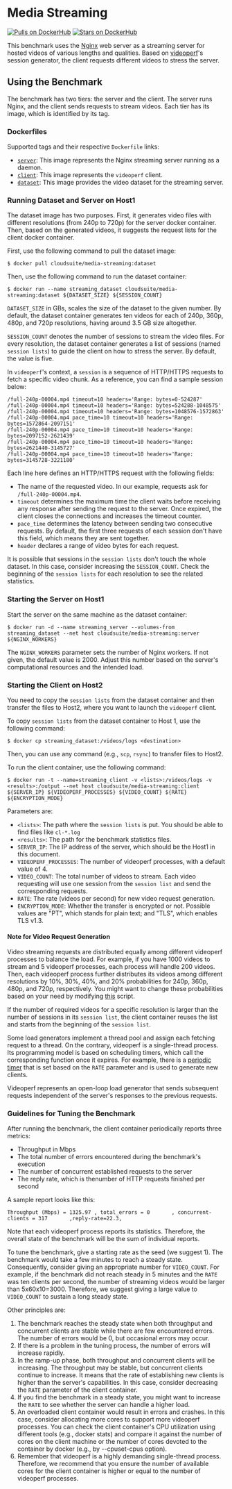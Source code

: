 # Media Streaming

[![Pulls on DockerHub][dhpulls]][dhrepo]
[![Stars on DockerHub][dhstars]][dhrepo]

This benchmark uses the [Nginx][nginx_repo] web server as a streaming server for hosted videos of various lengths and qualities. Based on [videoperf][httperf_repo]'s session generator, the client requests different videos to stress the server.

## Using the Benchmark ##
The benchmark has two tiers: the server and the client. The server runs Nginx, and the client sends requests to stream videos. Each tier has its image, which is identified by its tag.

### Dockerfiles ###

Supported tags and their respective `Dockerfile` links:

 - [`server`][serverdocker]: This image represents the Nginx streaming server running as a daemon.
 - [`client`][clientdocker]: This image represents the `videoperf` client.
 - [`dataset`][datasetdocker]: This image provides the video dataset for the streaming server.

### Running Dataset and Server on Host1

The dataset image has two purposes. First, it generates video files with different resolutions (from 240p to 720p) for the server docker container. 
Then, based on the generated videos, it suggests the request lists for the client docker container. 

First, use the following command to pull the dataset image:

    $ docker pull cloudsuite/media-streaming:dataset

Then, use the following command to run the dataset container:

    $ docker run --name streaming_dataset cloudsuite/media-streaming:dataset ${DATASET_SIZE} ${SESSION_COUNT}
    
`DATASET_SIZE` in GBs, scales the size of the dataset to the given number. By default, the dataset container generates ten videos for each of 240p, 360p, 480p, and 720p resolutions, having around 3.5 GB size altogether. 

`SESSION_COUNT` denotes the number of sessions to stream the video files. For every resolution, the dataset container generates a list of sessions (named `session lists`) to guide the client on how to stress the server. By default, the value is five. 

In `videoperf`'s context, a `session` is a sequence of HTTP/HTTPS requests to fetch a specific video chunk. As a reference, you can find a sample session below:

```
/full-240p-00004.mp4 timeout=10 headers='Range: bytes=0-524287'
/full-240p-00004.mp4 timeout=10 headers='Range: bytes=524288-1048575'
/full-240p-00004.mp4 timeout=10 headers='Range: bytes=1048576-1572863'
/full-240p-00004.mp4 pace_time=10 timeout=10 headers='Range: bytes=1572864-2097151'
/full-240p-00004.mp4 pace_time=10 timeout=10 headers='Range: bytes=2097152-2621439'
/full-240p-00004.mp4 pace_time=10 timeout=10 headers='Range: bytes=2621440-3145727'
/full-240p-00004.mp4 pace_time=10 timeout=10 headers='Range: bytes=3145728-3221180'
```
Each line here defines an HTTP/HTTPS request with the following fields:
- The name of the requested video. In our example, requests ask for `/full-240p-00004.mp4`.
- `timeout` determines the maximum time the client waits before receiving any response after sending the request to the server. Once expired, the client closes the connections and increases the timeout counter. 
- `pace_time` determines the latency between sending two consecutive requests. By default, the first three requests of each session don't have this field, which means they are sent together. 
- `header` declares a range of video bytes for each request. 

It is possible that sessions in the `session lists` don't touch the whole dataset. In this case, consider increasing the `SESSION_COUNT`. Check the beginning of the `session lists` for each resolution to see the related statistics.

### Starting the Server on Host1 ####
Start the server on the same machine as the dataset container: 

    $ docker run -d --name streaming_server --volumes-from streaming_dataset --net host cloudsuite/media-streaming:server ${NGINX_WORKERS}

The `NGINX_WORKERS` parameter sets the number of Nginx workers. If not given, the default value is 2000. Adjust this number based on the server's computational resources and the intended load.

### Starting the Client on Host2 ###

You need to copy the `session lists` from the dataset container and then transfer the files to Host2, where you want to launch the `videoperf` client. 

To copy `session lists` from the dataset container to Host 1, use the following command:

    $ docker cp streaming_dataset:/videos/logs <destination>

Then, you can use any command (e.g., `scp`, `rsync`) to transfer files to Host2. 

To run the client container, use the following command:

    $ docker run -t --name=streaming_client -v <lists>:/videos/logs -v <results>:/output --net host cloudsuite/media-streaming:client ${SERVER_IP} ${VIDEOPERF_PROCESSES} ${VIDEO_COUNT} ${RATE} ${ENCRYPTION_MODE}

Parameters are:
- `<lists>`: The path where the `session lists` is put. You should be able to find files like `cl-*.log`
- `<results>`: The path for the benchmark statistics files. 
- `SERVER_IP`: The IP address of the server, which should be the Host1 in this document. 
- `VIDEOPERF_PROCESSES`: The number of videoperf processes, with a default value of 4. 
- `VIDEO_COUNT`: The total number of videos to stream. Each video requesting will use one session from the `session list` and send the corresponding requests. 
- `RATE`: The rate (videos per second) for new video request generation. 
- `ENCRYPTION_MODE`: Whether the transfer is encrypted or not. Possible values are "PT", which stands for plain text; and "TLS", which enables TLS v1.3.

#### Note for Video Request Generation

Video streaming requests are distributed equally among different videoperf processes to balance the load. For example, if you have 1000 videos to stream and 5 videoperf processes, each process will handle 200 videos. Then, each videoperf process further distributes its videos among different resolutions by 10%, 30%, 40%, and 20% probabilities for 240p, 360p, 480p, and 720p, respectively. You might want to change these probabilities based on your need by modifying [this](https://github.com/parsa-epfl/cloudsuite/blob/main/benchmarks/media-streaming/client/files/run/peak_hunter/launch_remote.sh) script. 

If the number of required videos for a specific resolution is larger than the number of sessions in its `session list`, the client container reuses the list and starts from the beginning of the `session list`. 

Some load generators implement a thread pool and assign each fetching request to a thread. On the contrary, videoperf is a single-thread process. Its programming model is based on scheduling timers, which call the corresponding function once it expires. For example, there is a [periodic timer](https://github.com/parsa-epfl/cloudsuite/blob/main/benchmarks/media-streaming/client/files/videoperf/gen/rate.c#L132) that is set based on the `RATE` parameter and is used to generate new clients. 

Videoperf represents an open-loop load generator that sends subsequent requests independent of the server's responses to the previous requests. 

### Guidelines for Tuning the Benchmark

After running the benchmark, the client container periodically reports three metrics:
- Throughput in Mbps
- The total number of errors encountered during the benchmark's execution
- The number of concurrent established requests to the server
- The reply rate, which is thenumber of HTTP requests finished per second

A sample report looks like this:
```
Throughput (Mbps) = 1325.97 , total_errors = 0       , concurrent-clients = 317       ,reply-rate=22.3,
```
Note that each videoperf process reports its statistics. Therefore, the overall state of the benchmark will be the sum of individual reports. 

To tune the benchmark, give a starting rate as the seed (we suggest 1). The benchmark would take a few minutes to reach a steady state. Consequently, consider giving an appropriate number for `VIDEO_COUNT`. For example, if the benchmark did not reach steady in 5 minutes and the `RATE` was ten clients per second, the number of streaming videos would be larger than 5x60x10=3000. Therefore, we suggest giving a large value to `VIDEO_COUNT` to sustain a long steady state. 

Other principles are:
1. The benchmark reaches the steady state when both throughput and concurrent clients are stable while there are few encountered errors. The number of errors would be 0, but occasional errors may occur. 
2. If there is a problem in the tuning process, the number of errors will increase rapidly. 
3. In the ramp-up phase, both throughput and concurrent clients will be increasing. The throughput may be stable, but concurrent clients continue to increase. It means that the rate of establishing new clients is higher than the server's capabilities. In this case, consider decreasing the `RATE` parameter of the client container.
4. If you find the benchmark in a steady state, you might want to increase the `RATE` to see whether the server can handle a higher load.
5. An overloaded client container would result in errors and crashes. In this case, consider allocating more cores to support more videoperf processes. You can check the client container's CPU utilization using different tools (e.g., docker stats) and compare it against the number of cores on the client machine or the number of cores devoted to the container by docker (e.g., by --cpuset-cpus option). 
6. Remember that videoperf is a highly demanding single-thread process. Therefore, we recommend that you ensure the number of available cores for the client container is higher or equal to the number of videoperf processes. 


[datasetdocker]: https://github.com/parsa-epfl/cloudsuite/blob/main/benchmarks/media-streaming/dataset/Dockerfile "Dataset Dockerfile"  

[serverdocker]: https://github.com/parsa-epfl/cloudsuite/blob/main/benchmarks/media-streaming/server/Dockerfile "Server Dockerfile"

[clientdocker]: https://github.com/parsa-epfl/cloudsuite/blob/main/benchmarks/media-streaming/client/Dockerfile "Client Dockerfile"

[repo]: https://github.com/parsa-epfl/cloudsuite/tree/main/benchmarks/media-streaming "GitHub Repo"
[dhrepo]: https://hub.docker.com/r/cloudsuite/media-streaming/ "DockerHub Page"
[dhpulls]: https://img.shields.io/docker/pulls/cloudsuite/media-streaming.svg "Go to DockerHub Page"
[dhstars]: https://img.shields.io/docker/stars/cloudsuite/media-streaming.svg "Go to DockerHub Page"
[nginx_repo]: https://github.com/nginx/nginx "Nginx repo"
[httperf_repo]: https://github.com/httperf/httperf "httperf repo"
